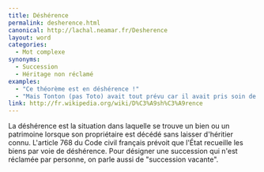 ```yaml
---
title: Déshérence
permalink: desherence.html
canonical: http://lachal.neamar.fr/Desherence
layout: word
categories:
  - Mot complexe
synonyms:
  - Succession
  - Héritage non réclamé
examples:
  - "Ce théorème est en déshérence !"
  - "Mais Tonton (pas Toto) avait tout prévu car il avait pris soin de rédiger dans son testament un codicille suspensif stipulant in extenso que tout héritier surnuméraire, disons Toto 2nd, qui oserait prétendre à quelque part que ce soit devrait résoudre une énigme posée par Toto (disons Toto 1er) s'il veut acquérir sa part et éviter la déshérence. (cf les Histoires)"
link: http://fr.wikipedia.org/wiki/D%C3%A9sh%C3%A9rence
---
```


La déshérence est la situation dans laquelle se trouve un bien ou un patrimoine lorsque son propriétaire est décédé sans laisser d'héritier connu.
L'article 768 du Code civil français prévoit que l'État recueille les biens par voie de déshérence. Pour désigner une succession qui n'est réclamée par personne, on parle aussi de &quot;succession vacante&quot;.

